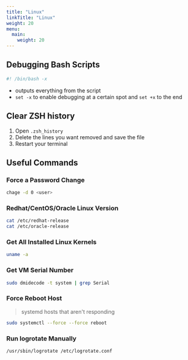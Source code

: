 ```yaml
---
title: "Linux"
linkTitle: "Linux"
weight: 20
menu:
  main:
    weight: 20
---
```


## Debugging Bash Scripts

```bash
#! /bin/bash -x
```
* outputs everything from the script
* `set -x` to enable debugging at a certain spot and `set +x` to the end

## Clear ZSH history

1. Open `.zsh_history`
1. Delete the lines you want removed and save the file
1. Restart your terminal

## Useful Commands

###  Force a Password Change

```bash
chage -d 0 <user>
```

### Redhat/CentOS/Oracle Linux Version

```bash
cat /etc/redhat-release
cat /etc/oracle-release
```

### Get All Installed Linux Kernels

```bash
uname -a
```

### Get VM Serial Number

```bash
sudo dmidecode -t system | grep Serial
```

### Force Reboot Host
> systemd hosts that aren't responding

```bash
sudo systemctl --force --force reboot
```

### Run logrotate Manually

```bash
/usr/sbin/logrotate /etc/logrotate.conf
```
